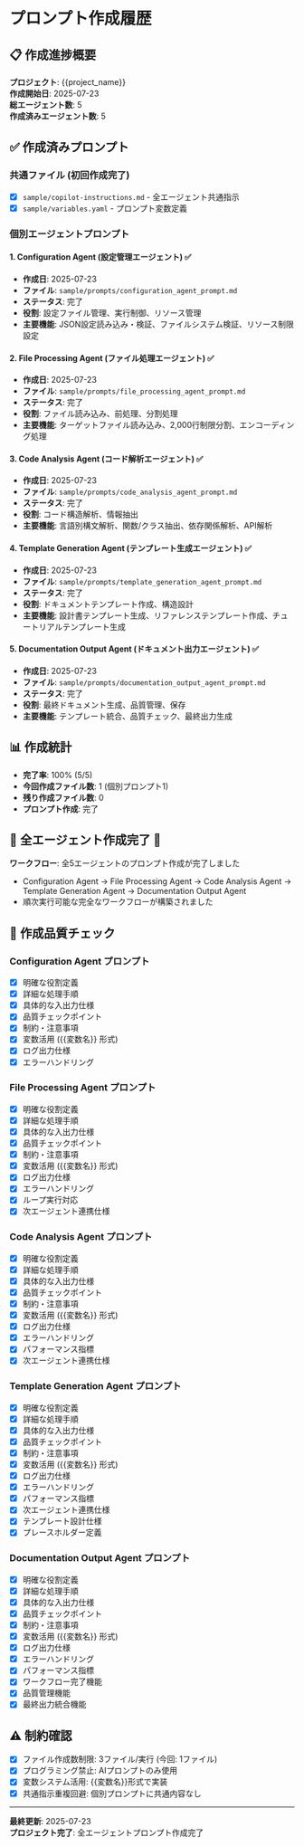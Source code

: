 # プロンプト作成履歴

## 📋 作成進捗概要
**プロジェクト**: {{project_name}}  
**作成開始日**: 2025-07-23  
**総エージェント数**: 5  
**作成済みエージェント数**: 5

## ✅ 作成済みプロンプト

### 共通ファイル (初回作成完了)
- [x] `sample/copilot-instructions.md` - 全エージェント共通指示
- [x] `sample/variables.yaml` - プロンプト変数定義

### 個別エージェントプロンプト

#### 1. Configuration Agent (設定管理エージェント) ✅
- **作成日**: 2025-07-23
- **ファイル**: `sample/prompts/configuration_agent_prompt.md`
- **ステータス**: 完了
- **役割**: 設定ファイル管理、実行制御、リソース管理
- **主要機能**: JSON設定読み込み・検証、ファイルシステム検証、リソース制限設定

#### 2. File Processing Agent (ファイル処理エージェント) ✅
- **作成日**: 2025-07-23
- **ファイル**: `sample/prompts/file_processing_agent_prompt.md`
- **ステータス**: 完了
- **役割**: ファイル読み込み、前処理、分割処理
- **主要機能**: ターゲットファイル読み込み、2,000行制限分割、エンコーディング処理

#### 3. Code Analysis Agent (コード解析エージェント) ✅
- **作成日**: 2025-07-23
- **ファイル**: `sample/prompts/code_analysis_agent_prompt.md`
- **ステータス**: 完了
- **役割**: コード構造解析、情報抽出
- **主要機能**: 言語別構文解析、関数/クラス抽出、依存関係解析、API解析

#### 4. Template Generation Agent (テンプレート生成エージェント) ✅
- **作成日**: 2025-07-23
- **ファイル**: `sample/prompts/template_generation_agent_prompt.md`
- **ステータス**: 完了
- **役割**: ドキュメントテンプレート作成、構造設計
- **主要機能**: 設計書テンプレート生成、リファレンステンプレート作成、チュートリアルテンプレート生成

#### 5. Documentation Output Agent (ドキュメント出力エージェント) ✅
- **作成日**: 2025-07-23
- **ファイル**: `sample/prompts/documentation_output_agent_prompt.md`
- **ステータス**: 完了
- **役割**: 最終ドキュメント生成、品質管理、保存
- **主要機能**: テンプレート統合、品質チェック、最終出力生成

## 📊 作成統計
- **完了率**: 100% (5/5)
- **今回作成ファイル数**: 1 (個別プロンプト1)
- **残り作成ファイル数**: 0
- **プロンプト作成**: 完了

## 🎯 全エージェント作成完了 🎉
**ワークフロー**: 全5エージェントのプロンプト作成が完了しました
- Configuration Agent → File Processing Agent → Code Analysis Agent → Template Generation Agent → Documentation Output Agent
- 順次実行可能な完全なワークフローが構築されました

## 📝 作成品質チェック
### Configuration Agent プロンプト
- [x] 明確な役割定義
- [x] 詳細な処理手順
- [x] 具体的な入出力仕様
- [x] 品質チェックポイント
- [x] 制約・注意事項
- [x] 変数活用 ({{変数名}} 形式)
- [x] ログ出力仕様
- [x] エラーハンドリング

### File Processing Agent プロンプト
- [x] 明確な役割定義
- [x] 詳細な処理手順
- [x] 具体的な入出力仕様
- [x] 品質チェックポイント
- [x] 制約・注意事項
- [x] 変数活用 ({{変数名}} 形式)
- [x] ログ出力仕様
- [x] エラーハンドリング
- [x] ループ実行対応
- [x] 次エージェント連携仕様

### Code Analysis Agent プロンプト
- [x] 明確な役割定義
- [x] 詳細な処理手順
- [x] 具体的な入出力仕様
- [x] 品質チェックポイント
- [x] 制約・注意事項
- [x] 変数活用 ({{変数名}} 形式)
- [x] ログ出力仕様
- [x] エラーハンドリング
- [x] パフォーマンス指標
- [x] 次エージェント連携仕様

### Template Generation Agent プロンプト
- [x] 明確な役割定義
- [x] 詳細な処理手順
- [x] 具体的な入出力仕様
- [x] 品質チェックポイント
- [x] 制約・注意事項
- [x] 変数活用 ({{変数名}} 形式)
- [x] ログ出力仕様
- [x] エラーハンドリング
- [x] パフォーマンス指標
- [x] 次エージェント連携仕様
- [x] テンプレート設計仕様
- [x] プレースホルダー定義

### Documentation Output Agent プロンプト
- [x] 明確な役割定義
- [x] 詳細な処理手順
- [x] 具体的な入出力仕様
- [x] 品質チェックポイント
- [x] 制約・注意事項
- [x] 変数活用 ({{変数名}} 形式)
- [x] ログ出力仕様
- [x] エラーハンドリング
- [x] パフォーマンス指標
- [x] ワークフロー完了機能
- [x] 品質管理機能
- [x] 最終出力統合機能

## ⚠️ 制約確認
- [x] ファイル作成数制限: 3ファイル/実行 (今回: 1ファイル)
- [x] プログラミング禁止: AIプロンプトのみ使用
- [x] 変数システム活用: {{変数名}}形式で実装
- [x] 共通指示重複回避: 個別プロンプトに共通内容なし

---
**最終更新**: 2025-07-23  
**プロジェクト完了**: 全エージェントプロンプト作成完了
